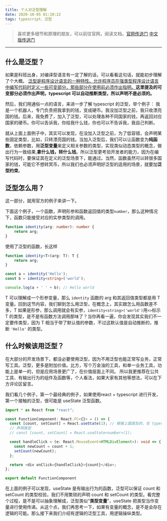 ```yaml
---
title: 个人对泛型理解
date: 2020-10-05 01:10:22
tags: typescript、泛型
---
```


> 喜欢更多细节和原理的朋友，可以前往官网，阅读文档。[官网传送门](https://www.typescriptlang.org/docs/handbook/generics.html)  [中文版传送门](https://www.tslang.cn/docs/handbook/generics.html)
---

## 什么是泛型？


如果是科班出身，对编译型语言有一定了解的话，可以看看这句话，就能初步理解了个大概。
[泛型是程序设计语言的一种特性。允许程序员在强类型程序设计语言中编写代码时定义一些可变部分，那些部分在使用前必须作出指明。](https://baike.baidu.com/item/%E6%B3%9B%E5%9E%8B/4475207?fr=aladdin)**这里提及的可变部分必须作出声明，typescript 可以自动推断类型，所以声明不是必须的。**

然后，我们用通俗一点的语言，来进一步了解 typescript 的泛型，举个例子：
我是一个机器人，专门负责把我拿到的钱，变成硬币。我没加泛型之前，我只收漂亮国的钱。后来，我免费了，加入了泛型，可以处理各种不同国家的钱，再返回对应国家的硬币。你可以告诉我，你给我什么钱，你也可以不告诉我，我自己判断。

就从上面上面例子中，其实可以发现，在没加入泛型之前，为了低容错，会声明某些固定类型，比如，只转漂亮国的钱。当加入泛型后，我们可以让函数变为**纯函数**，依赖参数，用**泛型变量**来定义相关参数的类型，实现类似动态类型的概念，做出行为一致结果,**拿什么钱，转什么钱**。所以泛型更考验开发者的能力，因为在编写代码时，要保证其在定义的泛型场景下，能通过。当然，函数虽然可以转很多国家的钱，可能它不想转冥币，所以我们也必须声明好泛型的适用的场景，就要加**泛型约束**。

## 泛型怎么用？
这一部分，就用官方的例子来讲一下。

下面这个例子，一个函数，声明形参和函数返回值的类型`number`，那么这种情况下，函数只能接受对应的实参类型的调用。
```typescript
function identity(arg: number): number {
    return arg;
}
```
使用了泛型的函数，长这样
```typescript
function identity<T>(arg: T): T {
    return arg;
}

const a = identity('Hello');
const b = identity<string>('world');

console.log(a + ' ' + b); // Hello world
```
T 可以理解成一个形参变量，那么 `identity` 函数的 arg 和其返回值类型都是用 T 变量。回到这节内容，我们聊到怎么用泛型，在概念上，其实跟怎么用函数差不多，T 如果是形参，那么调用就会有实参，`identity<string>('world')`用`<>`标示 T 的类型，是不是有函数方法调用那味了？当你再看一遍，你会发现其实我们不一定要传类型，因为 T 相当于带了默认值的参数，不过这默认值是自动推断的，推断 `'Hello'` 的类型。



## 什么时候该用泛型？

在大部分的开发场景下，都没必要使用泛型，因为不用泛型也能正常写业务，正常写工具。泛型，更多是附加价值。比方，写个万金油的工具，和单一业务工具，功能上是单一的，但是应用场景更广了，在价值层面上不同。
所以我更推荐在公共工具、有输出行为的组件及函数等，个人看法，如果大家有其他等想法，可以在下方评论区留言。

我们看几个例子，第一个最经典的例子，如果使用react + typescript 进行开发，第一个接触的泛型，很可能是 useState 泛型函数。
```typescript
import * as React from "react";

const FunctionComponent: React.FC<{}> = () => {
  const [count, setCount] = React.useState(1); // 根据上面提及的，在 typescript 中的泛型不一定需要声明类型，它会自动推断，count: number
  // 声明类型
  // const [count, setCount] = React.useState<number>(1);

  const handleClick = (e: React.MouseEvent<HTMLDivElement>): void => {
    const newCount = count + 1;
    setCount(newCount);
  };

  return <div onClick={handleClick}>{count}</div>;
};

export default FunctionComponent

```

在上面的例子可以发现，useState 是有输出行为的函数，泛型可以保证 count 和 setCount 的类型校验，我们不用繁琐的声明 count 和 setCount 的类型。看完整个过程，是不是可以抽象理解成，泛型类似“**类型变量**”，useState 把类型当作变量进行使用传递。从这个点，我们再思考一下，如果有变量的概念，是不是会存在逻辑的可能。那么接下来我们介绍有逻辑的泛型工具，用逻辑操纵类型。
